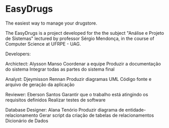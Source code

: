 # EasyDrugs
The easiest way to manage your drugstore.

The EasyDrugs is a project developed for the the subject "Análise e Projeto de Sistemas" lectured 
by professor Sérgio Mendonça, in the course of Computer Science at UFRPE - UAG.

Developers:

Archictect: Alysson Manso
  Coordenar a equipe
  Produzir a documentação do sistema
  Integrar todas as partes do sistema final

Analyst: Djeymisson Rennan
  Produzir diagramas UML
  Código fonte e arquivo de geração da aplicação

Reviewer: Eberson Santos
  Garantir que o trabalho está atingindo os requisitos definidos
  Realizar testes de software

Database Designer: Alana Tenório
  Produzir diagrama de entidade-relacionamento
  Gerar script da criação de tabelas de relacionamentos
  Dicionário de Dados


